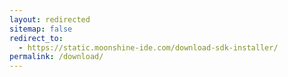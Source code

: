```yaml
---
layout: redirected
sitemap: false
redirect_to:
  - https://static.moonshine-ide.com/download-sdk-installer/
permalink: /download/
---
```

